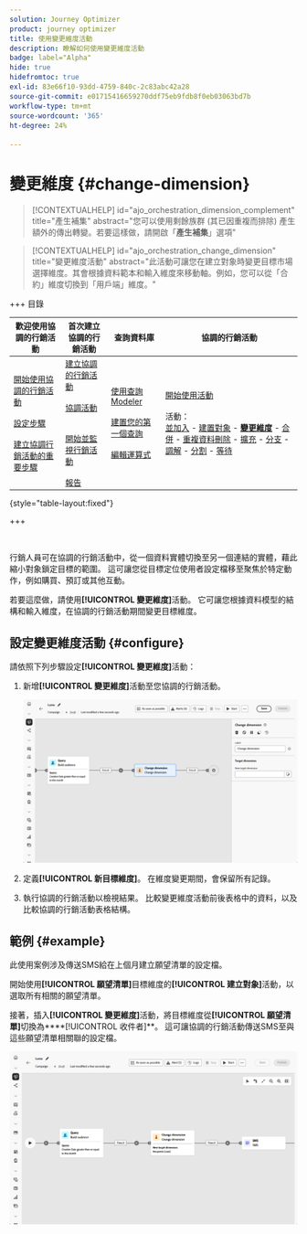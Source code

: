 ```yaml
---
solution: Journey Optimizer
product: journey optimizer
title: 使用變更維度活動
description: 瞭解如何使用變更維度活動
badge: label="Alpha"
hide: true
hidefromtoc: true
exl-id: 83e66f10-93dd-4759-840c-2c83abc42a28
source-git-commit: e01715416659270ddf75eb9fdb8f0eb03063bd7b
workflow-type: tm+mt
source-wordcount: '365'
ht-degree: 24%

---
```


# 變更維度 {#change-dimension}

>[!CONTEXTUALHELP]
>id="ajo_orchestration_dimension_complement"
>title="產生補集"
>abstract="您可以使用剩餘族群 (其已因重複而排除) 產生額外的傳出轉變。若要這樣做，請開啟「**產生補集**」選項"

>[!CONTEXTUALHELP]
>id="ajo_orchestration_change_dimension"
>title="變更維度活動"
>abstract="此活動可讓您在建立對象時變更目標市場選擇維度。其會根據資料範本和輸入維度來移動軸。例如，您可以從「合約」維度切換到「用戶端」維度。"

+++ 目錄

| 歡迎使用協調的行銷活動 | 首次建立協調的行銷活動 | 查詢資料庫 | 協調的行銷活動 |
|---|---|---|---|
| [開始使用協調的行銷活動](../gs-orchestrated-campaigns.md)<br/><br/>[設定步驟](../configuration-steps.md)<br/><br/>[建立協調行銷活動的重要步驟](../gs-campaign-creation.md) | [建立協調的行銷活動](../create-orchestrated-campaign.md)<br/><br/>[協調活動](../orchestrate-activities.md)<br/><br/><br/>[開始並監視行銷活動](../start-monitor-campaigns.md)<br/><br/>[報告](../reporting-campaigns.md) | [使用查詢Modeler](../orchestrated-rule-builder.md)<br/><br/>[建置您的第一個查詢](../build-query.md)<br/><br/>[編輯運算式](../edit-expressions.md) | [開始使用活動](about-activities.md)<br/><br/>活動：<br/>[並加入](and-join.md) - [建置對象](build-audience.md) - **[變更維度](change-dimension.md)** - [合併](combine.md) - [重複資料刪除](deduplication.md) - [擴充](enrichment.md) - [分支](fork.md) - [調解](reconciliation.md) - [分割](split.md) - [等待](wait.md) |

{style="table-layout:fixed"}

+++

<br/>

行銷人員可在協調的行銷活動中，從一個資料實體切換至另一個連結的實體，藉此縮小對象鎖定目標的範圍。 這可讓您從目標定位使用者設定檔移至聚焦於特定動作，例如購買、預訂或其他互動。

若要這麼做，請使用&#x200B;**[!UICONTROL 變更維度]**&#x200B;活動。 它可讓您根據資料模型的結構和輸入維度，在協調的行銷活動期間變更目標維度。

<!--
>[!IMPORTANT]
>
>Please note that the **[!UICONTROL Change Dimension]** and **[!UICONTROL Change Data source]** activities should not be added in one row. If you need to use both activities consecutively, make sure you include an **[!UICONTROL Enrichement]** activity in between them. This ensures proper execution and prevents potential conflicts or errors.-->

## 設定變更維度活動 {#configure}

請依照下列步驟設定&#x200B;**[!UICONTROL 變更維度]**&#x200B;活動：

1. 新增&#x200B;**[!UICONTROL 變更維度]**&#x200B;活動至您協調的行銷活動。

   ![](../assets/change-dimension.png)

1. 定義&#x200B;**[!UICONTROL 新目標維度]**。 在維度變更期間，會保留所有記錄。

1. 執行協調的行銷活動以檢視結果。 比較變更維度活動前後表格中的資料，以及比較協調的行銷活動表格結構。

## 範例 {#example}

此使用案例涉及傳送SMS給在上個月建立願望清單的設定檔。

開始使用&#x200B;**[!UICONTROL 願望清單]**&#x200B;目標維度的&#x200B;**[!UICONTROL 建立對象]**&#x200B;活動，以選取所有相關的願望清單。

接著，插入&#x200B;**[!UICONTROL 變更維度]**&#x200B;活動，將目標維度從&#x200B;**[!UICONTROL 願望清單]**&#x200B;切換為****[!UICONTROL 收件者]**。 這可讓協調的行銷活動傳送SMS至與這些願望清單相關聯的設定檔。

![](../assets/change-dimension-example.png)
